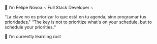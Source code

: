 👋 I’m Felipe Novoa ~ Full Stack Developer ~

“La clave no es priorizar lo que está en tu agenda, sino programar tus prioridades."
“The key is not to prioritize what's on your schedule, but to schedule your priorities.“

🌱 I’m currently learning rust

<!---
novo-root/novo-root is a ✨ special ✨ repository because its `README.md` (this file) appears on your GitHub profile.
You can click the Preview link to take a look at your changes.
--->
